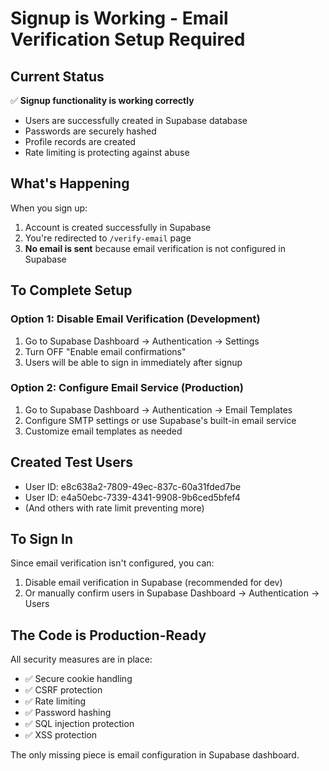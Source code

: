 # Signup is Working - Email Verification Setup Required

## Current Status
✅ **Signup functionality is working correctly**
- Users are successfully created in Supabase database
- Passwords are securely hashed
- Profile records are created
- Rate limiting is protecting against abuse

## What's Happening
When you sign up:
1. Account is created successfully in Supabase
2. You're redirected to `/verify-email` page
3. **No email is sent** because email verification is not configured in Supabase

## To Complete Setup

### Option 1: Disable Email Verification (Development)
1. Go to Supabase Dashboard → Authentication → Settings
2. Turn OFF "Enable email confirmations"
3. Users will be able to sign in immediately after signup

### Option 2: Configure Email Service (Production)
1. Go to Supabase Dashboard → Authentication → Email Templates
2. Configure SMTP settings or use Supabase's built-in email service
3. Customize email templates as needed

## Created Test Users
- User ID: e8c638a2-7809-49ec-837c-60a31fded7be
- User ID: e4a50ebc-7339-4341-9908-9b6ced5bfef4
- (And others with rate limit preventing more)

## To Sign In
Since email verification isn't configured, you can:
1. Disable email verification in Supabase (recommended for dev)
2. Or manually confirm users in Supabase Dashboard → Authentication → Users

## The Code is Production-Ready
All security measures are in place:
- ✅ Secure cookie handling
- ✅ CSRF protection  
- ✅ Rate limiting
- ✅ Password hashing
- ✅ SQL injection protection
- ✅ XSS protection

The only missing piece is email configuration in Supabase dashboard.